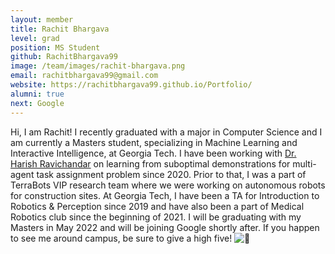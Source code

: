 ```yaml
---
layout: member
title: Rachit Bhargava
level: grad
position: MS Student
github: RachitBhargava99
image: /team/images/rachit-bhargava.png
email: rachitbhargava99@gmail.com
website: https://rachitbhargava99.github.io/Portfolio/
alumni: true
next: Google
---
```


Hi, I am Rachit! I recently graduated with a major in Computer Science and I am currently a Masters student, specializing in Machine Learning and Interactive Intelligence, at Georgia Tech. I have been working with [Dr. Harish Ravichandar](https://harishravichandar.com/) on learning from suboptimal demonstrations for multi-agent task assignment problem since 2020. Prior to that, I was a part of TerraBots VIP research team where we were working on autonomous robots for construction sites. At Georgia Tech, I have been a TA for Introduction to Robotics & Perception since 2019 and have also been a part of Medical Robotics club since the beginning of 2021. I will be graduating with my Masters in May 2022 and will be joining Google shortly after. If you happen to see me around campus, be sure to give a high five! ![:slightly_smiling_face:](https://a.slack-edge.com/production-standard-emoji-assets/13.0/google-medium/1f642.png)
